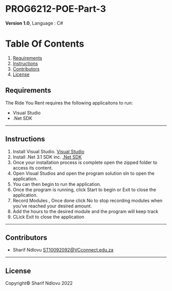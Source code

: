 # PROG6212-POE-Part-3


**Version 1.0**,
Language : C#

# Table Of Contents
1. [Requirements](#Requirements)
2. [Instructions](#Instructions)
4. [Contributors](#Contributors)
5. [License](#License)

## Requirements
The Ride You Rent requires the following applicaitons to run:
- Visual Studio
- .Net SDK

- - -

## Instructions
1. Install Visual Studio.
[Visual Studio](https://visualstudio.microsoft.com/downloads/)
2. Install .Net 3.1 SDK inc.
[.Net SDK](https://dotnet.microsoft.com/en-us/download)
3. Once your installation process is complete open the zipped folder to access its content. 
4. Open Visual Studios and open the program solution sln to open the application.
5. You can then begin to run the application.
6. Once the program is running, click Start to begin or Exit to close the application.
7. Record Modules , Once done click No to stop recording modules when you've reached your desired amount.
8. Add the hours to the desired module and the program will keep track
9. CLick Exit to close the application

- - -
## Contributors
- Sharif Ndlovu	<ST10092092@VCconnect.edu.za>
- - -

## License
Copyright© Sharif Ndlovu 2022
